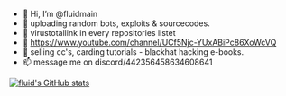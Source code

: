 - 👋 Hi, I’m @fluidmain
- 👀 uploading random bots, exploits & sourcecodes.
- 🌱 virustotallink in every repositories listet
- 👀 https://www.youtube.com/channel/UCf5Njc-YUxABiPc86XoWcVQ
- 💞️ selling cc's, carding tutorials - blackhat hacking e-books.
- 📫 message me on discord/442356458634608641
<!---
fluidmain/fluidmain is a ✨ special ✨ repository because its `README.md` (this file) appears on your GitHub profile.
You can click the Preview link to take a look at your changes.
--->


[![fluid's GitHub stats](https://github-readme-stats.vercel.app/api?username=fluidmain)](https://github.com/anuraghazra/github-readme-stats&theme=tokyonight)
